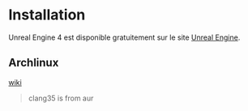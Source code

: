 # Installation
Unreal Engine 4 est disponible gratuitement sur le site [Unreal Engine]().

## Archlinux
[wiki](https://wiki.unrealengine.com/Building_On_Linux#Setting_up_on_Arch_Linux)

> clang35 is from aur

